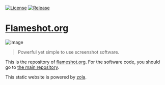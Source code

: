 [![License](https://img.shields.io/github/license/flameshot-org/flameshot.svg)](https://github.com/flameshot-org/flameshot/blob/master/LICENSE)
[![Release](https://img.shields.io/github/release/flameshot-org/flameshot.svg)](https://github.com/flameshot-org/flameshot/releases)

# [Flameshot.org](https://flameshot.org)

![image](docs/media/flameshot.svg)
> Powerful yet simple to use screenshot software.

This is the repository of [flameshot.org](https://flameshot.org). For the software code, you should go to [the main repository](https://github.com/flameshot-org/flameshot/).



This static website is powered by [zola](https://www.getzola.org).